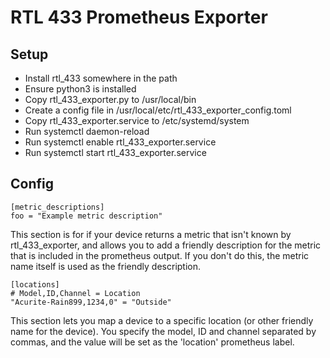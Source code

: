 # RTL 433 Prometheus Exporter

## Setup

* Install rtl_433 somewhere in the path
* Ensure python3 is installed
* Copy rtl_433_exporter.py to /usr/local/bin
* Create a config file in /usr/local/etc/rtl_433_exporter_config.toml
* Copy rtl_433_exporter.service to /etc/systemd/system
* Run systemctl daemon-reload
* Run systemctl enable rtl_433_exporter.service
* Run systemctl start rtl_433_exporter.service

## Config

```
[metric_descriptions]
foo = "Example metric description"
```

This section is for if your device returns a metric that isn't known by
rtl_433_exporter, and allows you to add a friendly description for the metric
that is included in the prometheus output. If you don't do this, the metric
name itself is used as the friendly description.

```
[locations]
# Model,ID,Channel = Location
"Acurite-Rain899,1234,0" = "Outside"
```

This section lets you map a device to a specific location (or other friendly
name for the device). You specify the model, ID and channel separated by
commas, and the value will be set as the 'location' prometheus label.
